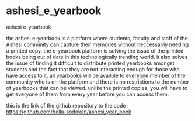 # ashesi_e_yearbook
ashesi e-yearbook

the ashesi e-yearbook is a platform where students, faculty and staff of the Ashesi comminity can capture their memories without neccessarily needing a printed copy. the e-yearbook platform is solving the issue of the printed books being out of date in this technologically trending world. it also solves the issue of finding it difficult to distribute printed yearbooks amongst students and the fact that they are not interacting enough for those who have access to it. all yearbooks will be availble to everyone member of the community who is on the platform and there is no restrictions to the number of yearbooks that can be viewed. unlike the printed copies, you will have to get everyone of them from every year  before you can access them.


this is the link of the github repository to the code : https://github.com/bella-sodoken/ashesi_year_book
